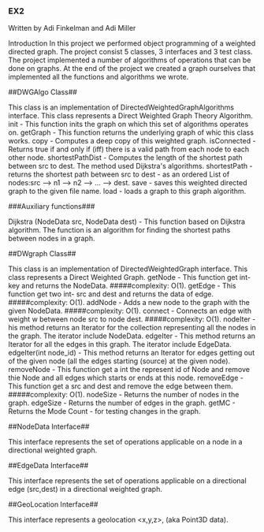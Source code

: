 ### EX2
Written by Adi Finkelman and Adi Miller

Introduction In this project we performed object programming of a weighted directed graph. The project consist 5 classes, 3 interfaces and 3 test class. The project implemented a number of algorithms of operations that can be done on graphs. At the end of the project we created a graph ourselves that implemented all the functions and algorithms we wrote.

##DWGAlgo Class##

This class is an implementation of DirectedWeightedGraphAlgorithms interface. This class represents a Direct Weighted Graph Theory Algorithm. init - This function inits the graph on which this set of algorithms operates on. getGraph - This function returns the underlying graph of whic this class works. copy - Computes a deep copy of this weighted graph. isConnected - Returns true if and only if (iff) there is a valid path from each node to each other node. shortestPathDist - Computes the length of the shortest path between src to dest. The method used Dijkstra's algorithms. shortestPath - returns the shortest path between src to dest - as an ordered List of nodes:src --> n1 --> n2 --> ... --> dest. save - saves this weighted directed graph to the given file name. load - loads a graph to this graph algorithm.

###Auxiliary functions###

Dijkstra (NodeData src, NodeData dest) - This function based on Dijkstra algorithm. The function is an algorithm for finding the shortest paths between nodes in a graph.

##DWgraph Class##

This class is an implementation of DirectedWeightedGraph interface. This class represents a Direct Weighted Graph. getNode - This function get int- key and returns the NodeData. #####complexity: O(1). getEdge - This function get two int- src and dest and returns the data of edge. #####complexity: O(1). addNode - Adds a new node to the graph with the given NodeData. #####complexity: O(1). connect - Connects an edge with weight w between node src to node dest. #####complexity: O(1). nodeIter - his method returns an Iterator for the collection representing all the nodes in the graph. The iterator include NodeData. edgeIter - This method returns an Iterator for all the edges in this graph. The iterator include EdgeData. edgeIter(int node_id) - This method returns an Iterator for edges getting out of the given node (all the edges starting (source) at the given node). removeNode - This function get a int the represent id of Node and remove thie Node and all edges which starts or ends at this node. removeEdge - This function get a src and dest and remove the edge between them. #####complexity: O(1). nodeSize - Returns the number of nodes in the graph. edgeSize - Returns the number of edges in the graph. getMC - Returns the Mode Count - for testing changes in the graph.

##NodeData Interface##

This interface represents the set of operations applicable on a node in a directional weighted graph.

##EdgeData Interface##

This interface represents the set of operations applicable on a directional edge (src,dest) in a directional weighted graph.

##GeoLocation Interface##

This interface represents a geolocation <x,y,z>, (aka Point3D data).

